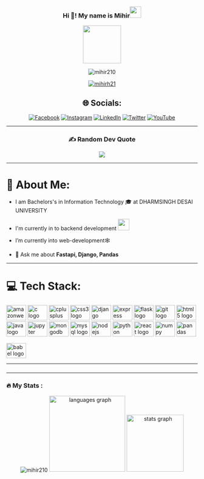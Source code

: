 <h3 align="center">Hi 👋! My name is Mihir<img src="https://media.giphy.com/media/hvRJCLFzcasrR4ia7z/giphy.gif" width="30px"/></h3>

<div id="header" align="center">
  
  <img src="https://media.giphy.com/media/M9gbBd9nbDrOTu1Mqx/giphy.gif" width="100"/>
  <p> <img src="https://komarev.com/ghpvc/?username=mihir210&label=Profile%20views&color=2955ae&style=flat-square" alt="mihir210" /> </p>
  <p> <a href="https://twitter.com/mihirh21" target="blank"><img src="https://img.shields.io/twitter/follow/mihirh21?logo=twitter&style=for-the-badge" alt="mihirh21" /></a> </p>

## 🌐 Socials:
[![Facebook](https://img.shields.io/badge/Facebook-%231877F2.svg?logo=Facebook&logoColor=white)](https://facebook.com/mihir2107) 
[![Instagram](https://img.shields.io/badge/Instagram-%23E4405F.svg?logo=Instagram&logoColor=white)](https://instagram.com/mihir___2107) 
[![LinkedIn](https://img.shields.io/badge/LinkedIn-%230077B5.svg?logo=linkedin&logoColor=white)](https://linkedin.com/in/mihir-hadavani-996263232) 
[![Twitter](https://img.shields.io/badge/Twitter-%231DA1F2.svg?logo=Twitter&logoColor=white)](https://twitter.com/mihirh21) 
[![YouTube](https://img.shields.io/badge/YouTube-%23FF0000.svg?logo=YouTube&logoColor=white)](https://www.youtube.com/channel/UCjBiyOWjudpNUWcq5n2rCcQ)

---

### ✍️ Random Dev Quote
![](https://quotes-github-readme.vercel.app/api?type=horizontal&theme=radical)

</div>


---

# 💫 About Me:

- I am Bachelors's in Information Technology 🎓 at DHARMSINGH DESAI UNIVERSITY

- I'm currently in to backend development <img src="https://media.giphy.com/media/WUlplcMpOCEmTGBtBW/giphy.gif" width="30">

- I’m currently into web-development🕸

- 💬 Ask me about **Fastapi, Django, Pandas**



---

# 💻 Tech Stack:
###

<div align="left">
  <a href = "https://aws.amazon.com/"><img src="https://cdn.jsdelivr.net/gh/devicons/devicon/icons/amazonwebservices/amazonwebservices-original.svg" height="40" width="52" alt="amazonwebservices logo"  /></a>
  <img src="https://cdn.jsdelivr.net/gh/devicons/devicon/icons/c/c-original.svg" height="40" width="52" alt="c logo"  />
  <img src="https://cdn.jsdelivr.net/gh/devicons/devicon/icons/cplusplus/cplusplus-original.svg" height="40" width="52" alt="cplusplus logo"  />
  <img src="https://cdn.jsdelivr.net/gh/devicons/devicon/icons/css3/css3-original.svg" height="40" width="52" alt="css3 logo"  />
  <a href= "https://www.djangoproject.com/"><img src="https://cdn.jsdelivr.net/gh/devicons/devicon/icons/django/django-plain.svg" height="40" width="52" alt="django logo"  /></a>
  <a href="https://expressjs.com/"><img src="https://cdn.jsdelivr.net/gh/devicons/devicon/icons/express/express-original.svg" height="40" width="52" alt="express logo"  /></a>
  <a href = "https://flask.palletsprojects.com/en/2.2.x/"><img src="https://cdn.jsdelivr.net/gh/devicons/devicon/icons/flask/flask-original.svg" height="40" width="52" alt="flask logo"  /></a>
  <a href = "https://git-scm.com/"><img src="https://cdn.jsdelivr.net/gh/devicons/devicon/icons/git/git-original.svg" height="40" width="52" alt="git logo"  /></a>
  <img src="https://cdn.jsdelivr.net/gh/devicons/devicon/icons/html5/html5-original.svg" height="40" width="52" alt="html5 logo"  />
 <a href = "https://www.java.com/en/"> <img src="https://cdn.jsdelivr.net/gh/devicons/devicon/icons/java/java-original.svg" height="40" width="52" alt="java logo"  /></a>
  <a href = "https://jupyter.org/"><img src="https://cdn.jsdelivr.net/gh/devicons/devicon/icons/jupyter/jupyter-original.svg" height="40" width="52" alt="jupyter logo"  /></a>
  <a href = "https://www.mongodb.com/"><img src="https://cdn.jsdelivr.net/gh/devicons/devicon/icons/mongodb/mongodb-original.svg" height="40" width="52" alt="mongodb logo"  /></a>
  <a href = "https://www.mysql.com/"><img src="https://cdn.jsdelivr.net/gh/devicons/devicon/icons/mysql/mysql-original.svg" height="40" width="52" alt="mysql logo"  /></a>
  <a href = "https://nodejs.org/en/"><img src="https://cdn.jsdelivr.net/gh/devicons/devicon/icons/nodejs/nodejs-original.svg" height="40" width="52" alt="nodejs logo"  /></a>
  <a href = "https://www.python.org/"><img src="https://cdn.jsdelivr.net/gh/devicons/devicon/icons/python/python-original.svg" height="40" width="52" alt="python logo"  /></a>
 <a href = "https://reactjs.org/"> <img src="https://cdn.jsdelivr.net/gh/devicons/devicon/icons/react/react-original.svg" height="40" width="52" alt="react logo"  /></a>
  <a href  = "https://numpy.org/"><img src="https://cdn.jsdelivr.net/gh/devicons/devicon/icons/numpy/numpy-original.svg" height="40" width="52" alt="numpy logo"  /></a>
  <a href= "https://pandas.pydata.org/"><img src="https://cdn.jsdelivr.net/gh/devicons/devicon/icons/pandas/pandas-original.svg" height="40" width="52" alt="pandas logo"  /></a>
  
  <a href = "https://babeljs.io/"><img src="https://cdn.jsdelivr.net/gh/devicons/devicon/icons/babel/babel-original.svg" height="40" width="52" alt="babel logo"  /></a>
  
</div>

---


###

---

### :fire: My Stats :
<div align="center">
<img align="center" src="https://github-readme-streak-stats.herokuapp.com/?user=mihirh19&theme=dark" alt="mihir210" />
<img src="https://github-readme-stats.vercel.app/api/top-langs?locale=en&hide_title=false&layout=compact&card_width=320&langs_count=6&theme=dracula&hide_border=false&username=mihirh19" height="200" alt="languages graph"  />
<img src="https://github-readme-stats.vercel.app/api?hide_title=false&hide_rank=false&show_icons=true&include_all_commits=true&count_private=true&disable_animations=false&theme=dracula&locale=en&hide_border=false&username=mihirh19" height="150" alt="stats graph"  />
</div>



